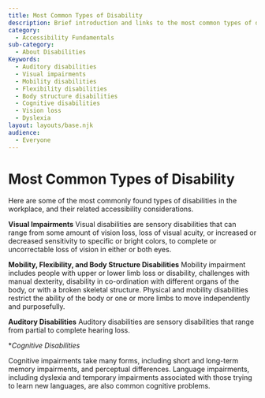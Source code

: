 ```yaml
---
title: Most Common Types of Disability
description: Brief introduction and links to the most common types of disabilities.
category:
  - Accessibility Fundamentals
sub-category:
  - About Disabilities
Keywords: 
  - Auditory disabilities
  - Visual impairments
  - Mobility disabilities
  - Flexibility disabilities
  - Body structure disabilities
  - Cognitive disabilities
  - Vision loss
  - Dyslexia
layout: layouts/base.njk
audience:
  - Everyone
---
```


# Most Common Types of Disability
Here are some of the most commonly found types of disabilities in the workplace, and their related accessibility considerations.

**Visual Impairments**
Visual disabilities are sensory disabilities that can range from some amount of vision loss, loss of visual acuity, or increased or decreased sensitivity to specific or bright colors, to complete or uncorrectable loss of vision in either or both eyes.

**Mobility, Flexibility, and Body Structure Disabilities**
Mobility impairment includes people with upper or lower limb loss or disability, challenges with manual dexterity, disability in co-ordination with different organs of the body, or with a broken skeletal structure. Physical and mobility disabilities restrict the ability of the body or one or more limbs to move independently and purposefully.

**Auditory Disabilities**
Auditory disabilities are sensory disabilities that range from partial to complete hearing loss.

**Cognitive Disabilities*

Cognitive impairments take many forms, including short and long-term memory impairments, and perceptual differences. Language impairments, including dyslexia and temporary impairments associated with those trying to learn new languages, are also common cognitive problems.
